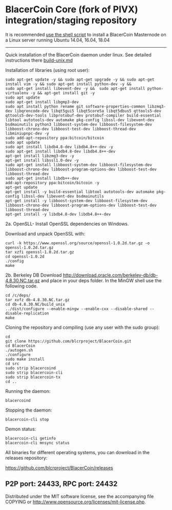 BlacerCoin Core (fork of PIVX) integration/staging repository
======================================


It is recommended [use the shell script](https://github.com/blcrproject/lgs-install) to install a BlacerCoin Masternode on a Linux server running Ubuntu 14.04, 16.04, 18.04

***

Quick installation of the BlacerCoin daemon under linux. See detailed instructions there [build-unix.md](build-unix.md)

Installation of libraries (using root user):
    

    sudo apt-get update -y && sudo apt-get upgrade -y && sudo apt-get install vim -y && sudo apt-get install python-dev -y &&                     sudo apt-get install libevent-dev -y &&  sudo apt-get install python-virtualenv -y && apt-get install git -y
    sudo apt update
    sudo apt-get install libgmp3-dev
    sudo apt install python rename git software-properties-common libzmq3-dev libqrencode-dev libqt5gui5 libqt5core5a libqt5dbus5 qttools5-dev qttools5-dev-tools libprotobuf-dev protobuf-compiler build-essential libtool autotools-dev automake pkg-config libssl-dev libevent-dev bsdmainutils python3 libboost-system-dev libboost-filesystem-dev libboost-chrono-dev libboost-test-dev libboost-thread-dev libminiupnpc-dev -y
    sudo add-apt-repository ppa:bitcoin/bitcoin
    sudo apt update
    sudo apt install libdb4.8-dev libdb4.8++-dev -y
    sudo apt-get install libdb4.8-dev libdb4.8++-dev
    apt-get install libzmq3-dev -y
    apt-get install libssl1.0-dev -y
    sudo apt-get install libboost-system-dev libboost-filesystem-dev libboost-chrono-dev libboost-program-options-dev libboost-test-dev libboost-thread-dev
    sudo apt-get install libdb++-dev
    add-apt-repository ppa:bitcoin/bitcoin -y
    apt-get update
    apt-get install -y build-essential libtool autotools-dev automake pkg-config libssl-dev libevent-dev bsdmainutils
    apt-get install -y libboost-system-dev libboost-filesystem-dev libboost-chrono-dev libboost-program-options-dev libboost-test-dev libboost-thread-dev
    apt-get install -y libdb4.8-dev libdb4.8++-dev



2a. OpenSLL- Install OpenSSL dependencies on Windows.

   Download and unpack OpenSSL with: 
   
    curl -k https://www.openssl.org/source/openssl-1.0.2d.tar.gz -o openssl-1.0.2d.tar.gz
    tar xzfi openssl-1.0.2d.tar.gz
    cd openssl-1.0.2d
    ./config
    make

2b. Berkeley DB
Download http://download.oracle.com/berkeley-db/db-4.8.30.NC.tar.gz and place in your deps folder.
In the MinGW shell use the following code.

    cd /c/deps/
    tar xvfz db-4.8.30.NC.tar.gz
    cd db-4.8.30.NC/build_unix
    ../dist/configure --enable-mingw --enable-cxx --disable-shared --disable-replication
    make
    

Cloning the repository and compiling (use any user with the sudo group):

    cd
    git clone https://github.com/blcrproject/BlacerCoin.git
    cd BlacerCoin
    ./autogen.sh
    ./configure
    sudo make install
    cd src
    sudo strip blacercoind
    sudo strip blacercoin-cli
    sudo strip blacercoin-tx
    cd ..

Running the daemon:

    blacercoind

Stopping the daemon:

    blacercoin-cli stop

Demon status:

    blacercoin-cli getinfo
    blacercoin-cli mnsync status

All binaries for different operating systems, you can download in the releases repository:

https://github.com/blcrproject/BlacerCoin/releases

P2P port: 24433, RPC port: 24432
-
Distributed under the MIT software license, see the accompanying file COPYING or http://www.opensource.org/licenses/mit-license.php.
